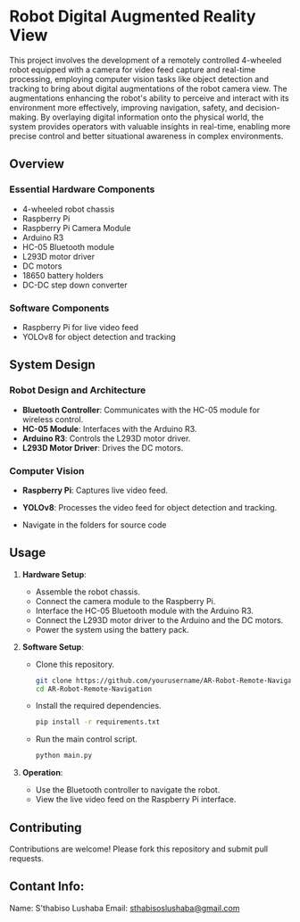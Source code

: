 # Robot Digital Augmented Reality View

This project involves the development of a remotely controlled 4-wheeled robot equipped with a camera for video feed capture and real-time processing, employing computer vision tasks like object detection and tracking to bring about digital augmentations of the robot camera view. The augmentations enhancing the robot's ability to perceive and interact with its environment more effectively, improving navigation, safety, and decision-making. By overlaying digital information onto the physical world, the system provides operators with valuable insights in real-time, enabling more precise control and better situational awareness in complex environments.

## Overview

### Essential Hardware Components
- 4-wheeled robot chassis
- Raspberry Pi
- Raspberry Pi Camera Module
- Arduino R3
- HC-05 Bluetooth module
- L293D motor driver
- DC motors
- 18650 battery holders
- DC-DC step down converter

### Software Components
- Raspberry Pi for live video feed
- YOLOv8 for object detection and tracking

## System Design

### Robot Design and Architecture
- **Bluetooth Controller**: Communicates with the HC-05 module for wireless control.
- **HC-05 Module**: Interfaces with the Arduino R3.
- **Arduino R3**: Controls the L293D motor driver.
- **L293D Motor Driver**: Drives the DC motors.

### Computer Vision
- **Raspberry Pi**: Captures live video feed.
- **YOLOv8**: Processes the video feed for object detection and tracking.

- Navigate in the folders for source code


## Usage

1. **Hardware Setup**:
   - Assemble the robot chassis.
   - Connect the camera module to the Raspberry Pi.
   - Interface the HC-05 Bluetooth module with the Arduino R3.
   - Connect the L293D motor driver to the Arduino and the DC motors.
   - Power the system using the battery pack.

2. **Software Setup**:
   - Clone this repository.
     ```sh
     git clone https://github.com/yourusername/AR-Robot-Remote-Navigation.git
     cd AR-Robot-Remote-Navigation
     ```
   - Install the required dependencies.
     ```sh
     pip install -r requirements.txt
     ```
   - Run the main control script.
     ```sh
     python main.py
     ```

3. **Operation**:
   - Use the Bluetooth controller to navigate the robot.
   - View the live video feed on the Raspberry Pi interface.

## Contributing

Contributions are welcome! Please fork this repository and submit pull requests.

## Contant Info:
Name: S'thabiso Lushaba
Email: sthabisoslushaba@gmail.com
